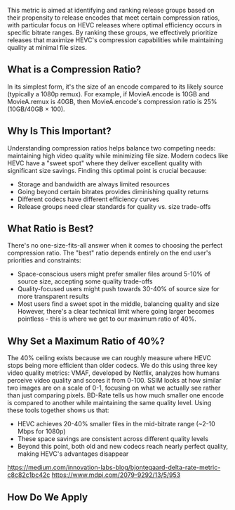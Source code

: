 This metric is aimed at identifying and ranking release groups based on their propensity to release encodes that meet certain compression ratios, with particular focus on HEVC releases where optimal efficiency occurs in specific bitrate ranges. By ranking these groups, we effectively prioritize releases that maximize HEVC's compression capabilities while maintaining quality at minimal file sizes.

## What is a Compression Ratio?

In its simplest form, it's the size of an encode compared to its likely source (typically a 1080p remux). For example, if MovieA.encode is 10GB and MovieA.remux is 40GB, then MovieA.encode's compression ratio is 25% (10GB/40GB × 100).

## Why Is This Important?
Understanding compression ratios helps balance two competing needs: maintaining high video quality while minimizing file size. Modern codecs like HEVC have a "sweet spot" where they deliver excellent quality with significant size savings. Finding this optimal point is crucial because:
- Storage and bandwidth are always limited resources
- Going beyond certain bitrates provides diminishing quality returns
- Different codecs have different efficiency curves
- Release groups need clear standards for quality vs. size trade-offs

## What Ratio is Best?
There's no one-size-fits-all answer when it comes to choosing the perfect compression ratio. The "best" ratio depends entirely on the end user's priorities and constraints:
- Space-conscious users might prefer smaller files around 5-10% of source size, accepting some quality trade-offs
- Quality-focused users might push towards 30-40% of source size for more transparent results
- Most users find a sweet spot in the middle, balancing quality and size
However, there's a clear technical limit where going larger becomes pointless - this is where we get to our maximum ratio of 40%.

## Why Set a Maximum Ratio of 40%?
The 40% ceiling exists because we can roughly measure where HEVC stops being more efficient than older codecs. We do this using three key video quality metrics:
VMAF, developed by Netflix, analyzes how humans perceive video quality and scores it from 0-100. SSIM looks at how similar two images are on a scale of 0-1, focusing on what we actually see rather than just comparing pixels. BD-Rate tells us how much smaller one encode is compared to another while maintaining the same quality level.
Using these tools together shows us that:
- HEVC achieves 20-40% smaller files in the mid-bitrate range (~2-10 Mbps for 1080p)
- These space savings are consistent across different quality levels
- Beyond this point, both old and new codecs reach nearly perfect quality, making HEVC's advantages disappear

https://medium.com/innovation-labs-blog/bjontegaard-delta-rate-metric-c8c82c1bc42c
https://www.mdpi.com/2079-9292/13/5/953
## How Do We Apply